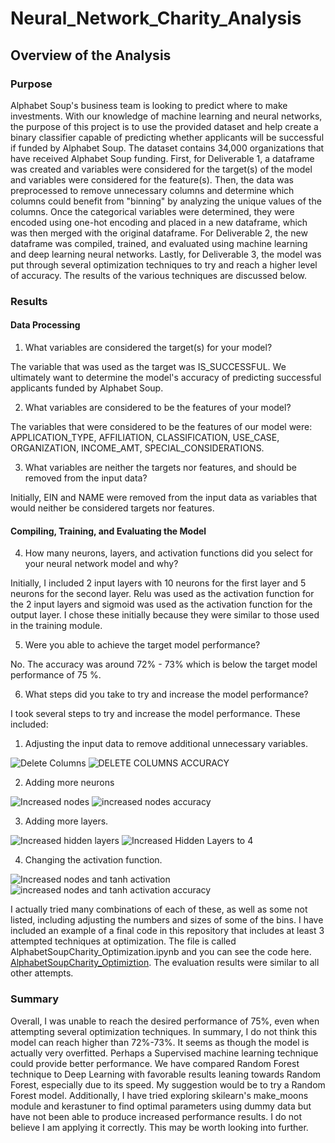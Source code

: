 # Neural_Network_Charity_Analysis
## Overview of the Analysis
### Purpose

Alphabet Soup's business team is looking to predict where to make investments. With our knowledge of machine learning and neural networks, the purpose of this project is to use the provided dataset and help create a binary classifier capable of predicting whether applicants will be successful if funded by Alphabet Soup. The dataset contains 34,000 organizations that have received Alphabet Soup funding. First, for Deliverable 1, a dataframe was created and variables were considered for the target(s) of the model and variables were considered for the feature(s). Then, the data was preprocessed to remove unnecessary columns and determine which columns could benefit from "binning" by analyzing the unique values of the columns. Once the categorical variables were determined, they were encoded using one-hot encoding and placed in a new dataframe, which was then merged with the original dataframe. For Deliverable 2, the new dataframe was compiled, trained, and evaluated using machine learning and deep learning neural networks. Lastly, for Deliverable 3, the model was put through several optimization techniques to try and reach a higher level of accuracy. The results of the various techniques are discussed below. 

### Results

#### Data Processing

1) What variables are considered the target(s) for your model?

The variable that was used as the target was IS_SUCCESSFUL. We ultimately want to determine the model's accuracy of predicting successful applicants funded by Alphabet Soup.

2) What variables are considered to be the features of your model?

The variables that were considered to be the features of our model were: APPLICATION_TYPE, AFFILIATION, CLASSIFICATION, USE_CASE, ORGANIZATION, INCOME_AMT, SPECIAL_CONSIDERATIONS.

3) What variables are neither the targets nor features, and should be removed from the input data?

Initially, EIN and NAME were removed from the input data as variables that would neither be considered targets nor features.
		
#### Compiling, Training, and Evaluating the Model

4) How many neurons, layers, and activation functions did you select for your neural network model and why?

Initially, I included 2 input layers with 10 neurons for the first layer and 5 neurons for the second layer. Relu was used as the activation function for the 2 input layers and sigmoid was used as the activation function for the output layer. I chose these initially because they were similar to those used in the training module. 

5) Were you able to achieve the target model performance?

No. The accuracy was around 72% - 73% which is below the target model performance of 75 %.

6) What steps did you take to try and increase the model performance?

I took several steps to try and increase the model performance. These included: 

1) Adjusting the input data to remove additional unnecessary variables.

![Delete Columns](https://user-images.githubusercontent.com/98500639/178120467-ff10bcc8-abb2-4f5e-955e-07fae5f36b7f.png)
![DELETE COLUMNS ACCURACY](https://user-images.githubusercontent.com/98500639/178120471-f31fe1a8-7d4c-4254-9630-f6c14600abd8.png)

2) Adding more neurons

![Increased nodes](https://user-images.githubusercontent.com/98500639/178120456-c9b4cbc3-8b72-4509-9c90-d65dffdde329.png)
![increased nodes accuracy](https://user-images.githubusercontent.com/98500639/178120458-b4c864dd-03b4-497b-a7e6-dc9737bdf9fb.png)

3) Adding more layers. 

![Increased hidden layers](https://user-images.githubusercontent.com/98500639/178120443-3f8d3898-efac-4f60-91a4-11233a5b76cf.png)
![Increased Hidden Layers to 4](https://user-images.githubusercontent.com/98500639/178120437-9d8501af-9cf8-4f73-90ba-b243faf2a777.png)

4) Changing the activation function.

![Increased nodes and tanh activation](https://user-images.githubusercontent.com/98500639/178120482-54f78ed9-45d4-4503-9bfb-9009df52c878.png)
![increased nodes and tanh activation accuracy](https://user-images.githubusercontent.com/98500639/178120490-3bb3c9ec-9cdc-4093-a811-0b5f8a54bf0f.png)

I actually tried many combinations of each of these, as well as some not listed, including adjusting the numbers and sizes of some of the bins. I have included an example of a final code in this repository that includes at least 3 attempted techniques at optimization. The file is called AlphabetSoupCharity_Optimization.ipynb and you can see the code here. [AlphabetSoupCharity_Optimiztion](https://github.com/JeremyKRay/Neural_Network_Charity_Analysis/blob/9a9e8834434bbac81d15afa8a0d2004491c7bf0a/AlphabetSoupCharity_Optimization.ipynb). The evaluation results were similar to all other attempts.

### Summary
Overall, I was unable to reach the desired performance of 75%, even when attempting several optimization techniques. In summary, I do not think this model can reach higher than 72%-73%. It seems as though the model is actually very overfitted. Perhaps a Supervised machine learning technique could provide better performance. We have compared Random Forest technique to Deep Learning with favorable results leaning towards Random Forest, especially due to its speed. My suggestion would be to try a Random Forest model. Additionally, I have tried exploring skilearn's make_moons module and kerastuner to find optimal parameters using dummy data but have not been able to produce increased performance results. I do not believe I am applying it correctly. This may be worth looking into further.

